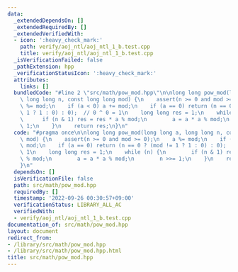 ```yaml
---
data:
  _extendedDependsOn: []
  _extendedRequiredBy: []
  _extendedVerifiedWith:
  - icon: ':heavy_check_mark:'
    path: verify/aoj_ntl/aoj_ntl_1_b.test.cpp
    title: verify/aoj_ntl/aoj_ntl_1_b.test.cpp
  _isVerificationFailed: false
  _pathExtension: hpp
  _verificationStatusIcon: ':heavy_check_mark:'
  attributes:
    links: []
  bundledCode: "#line 2 \"src/math/pow_mod.hpp\"\n\nlong long pow_mod(long long a,\
    \ long long n, const long long mod) {\n    assert(n >= 0 and mod >= 0);\n    a\
    \ %= mod;\n    if (a < 0) a += mod;\n    if (a == 0) return (n == 0 ? (mod !=\
    \ 1 ? 1 : 0) : 0);  // 0 ^ 0 = 1\n    long long res = 1;\n    while (n) {\n  \
    \      if (n & 1) res = res * a % mod;\n        a = a * a % mod;\n        n >>=\
    \ 1;\n    }\n    return res;\n}\n"
  code: "#pragma once\n\nlong long pow_mod(long long a, long long n, const long long\
    \ mod) {\n    assert(n >= 0 and mod >= 0);\n    a %= mod;\n    if (a < 0) a +=\
    \ mod;\n    if (a == 0) return (n == 0 ? (mod != 1 ? 1 : 0) : 0);  // 0 ^ 0 =\
    \ 1\n    long long res = 1;\n    while (n) {\n        if (n & 1) res = res * a\
    \ % mod;\n        a = a * a % mod;\n        n >>= 1;\n    }\n    return res;\n\
    }\n"
  dependsOn: []
  isVerificationFile: false
  path: src/math/pow_mod.hpp
  requiredBy: []
  timestamp: '2022-09-26 00:30:57+09:00'
  verificationStatus: LIBRARY_ALL_AC
  verifiedWith:
  - verify/aoj_ntl/aoj_ntl_1_b.test.cpp
documentation_of: src/math/pow_mod.hpp
layout: document
redirect_from:
- /library/src/math/pow_mod.hpp
- /library/src/math/pow_mod.hpp.html
title: src/math/pow_mod.hpp
---
```

